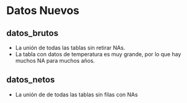 # Datos Nuevos

## datos_brutos
- La unión de todas las tablas sin retirar NAs.
- La tabla con datos de temperatura es muy grande, por lo que hay muchos NA para muchos años.

## datos_netos
- La unión de de todas las tablas sin filas con NAs
